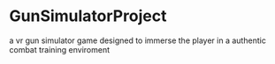 # GunSimulatorProject
a vr gun simulator game designed to immerse the player in a authentic combat training enviroment
